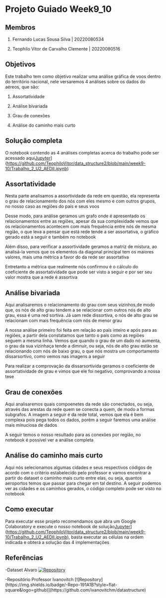 # Projeto Guiado Week9_10

## Membros
1) Fernando Lucas Sousa Silva |  20220080534</p>
2) Teophilo Vitor de Carvalho Clemente | 20220080516</p>

## Objetivos
Este trabalho tem como objetivo realizar uma análise gráfica de voos dentro do território nacional, nele versaremos 4 análises sobre os dados do aéreos, que são:</p>
1) Assortatividade</p>
2) Análise bivariada</p>
3) Grau de conexões</p>
4) Análise do caminho mais curto

## Solução completa
O notebook contendo as 4 análises completas acerca do trabalho pode ser acessado aqui[Jupyter](https://img.shields.io/badge/-Notebook-191A1B?style=flat-square&logo=jupyter)](https://github.com/TeophiloVitor/data_structure2/blob/main/week9-10/Trabalho_2_U2_AEDII.ipynb)</p>

## Assortatividade
Nesta parte analisamos a assortividade da rede em questão, ela representa o grau de relacionamento dos nós com eles mesmo e com outros grupos, no nosso caso as regiões do país e seus voos</p>
Desse modo, para análise geramos um grafo onde é apresentado os relacionamentos entre as regiões, apesar da sua complexidade vemos que os relacionamentos acontecem com mais frequência entre nós de mesma região, o que leva a pensar que está rede tende a ser assortativa, o gráfico gerado está a seguir e também no notebook</p>

Além disso, para verificar a assortividade geramos a matriz de mistura, ao analisá-la vemos que os elementos da diagonal principal tem os maiores valores, mais uma métrica a favor do da rede ser assortativa</p>

Entretanto a métrica que realmente nós confirmou é o cálculo do coeficiente de assortatividade que pode ser visto a seguir e por ser seu valor mostra que a rede é assortiva</p>


## Análise bivariada 
Aqui analisaremos o relacionamento do grau com seus vizinhos,de modo que, os nós de alto grau tendem a se relacionar com outros nós de alto grau, essa é uma red sortiva. Já uam rede dissortiva, o nós de alto grau se relacionam com mais frequência com nós de menor grau</p>

A nossa análise primeiro foi feita em relação ao país inteiro e após para as regiões, a partir dela constatamos que tanto o país como as regiões seguem a mesma linha. Vemos que quando o grau de um dado nó aumenta, o grau da sua vizinhaça tende a dimnuir, ou seja, nós de alto grau estão se relacionando com nós de baixo grau, o que nós mostra um comportamento dissarsortivo, como vemos nas imagens a seguir</p>

Para realizar a comprovação da dissarsortivida geramos o coeficiente de assortatividade de grau e vimos que ele foi negativo, comprovando a nossa tese</p>

## Grau de conexões
Aqui analisaremos quais compoenetes da rede são conectados, ou seja, através das arestas da rede quem se conecta a quem, de modo a formas subgrafos. A imagem a seguir é da rede total, vemos que ela é bem complexa pois pega todos os dados, porém a seguir faremos uma análise mais minuciosa de dados</p>

A seguir temos o nosso resultado para as conexões por região, no notebook é possível ver a análise completa</p>

## Análise do caminho mais curto
Aqui nós selecionamos algumas cidades e seus respectivos códigos de acordo com o critério estabelecido pelo professor e vamos encontrar a partir do dataset o caminho mais curto entre elas, ou seja, quantos aeroportos temos que passar para chegar em tal destino. A seguir podemos ver as cidades e os caminhos gerados, o código completo pode ser visto no notebook</p>

## Como executar
Para executar esse projeto recomendamos que abra um Google Colaboratory e execute o nosso notebook de solução[Jupyter](https://img.shields.io/badge/-Notebook-191A1B?style=flat-square&logo=jupyter)](https://github.com/TeophiloVitor/data_structure2/blob/main/week9-10/Trabalho_2_U2_AEDII.ipynb), basta executar as células na ordem indicada e obterá a solução das 4 implementações   

## Referências
-Dataset Alvaro [![Repository](https://img.shields.io/badge/-Repo-191A1B?style=flat-square&logo=github)](https://github.com/alvarofpp/dataset-flights-brazil)
</p>
-Repositório Professor Ivanovitch [![Repository](https://img.shields.io/badge/-Repo-191A1B?style=flat-square&logo=github)](https://github.com/ivanovitchm/datastructure)

